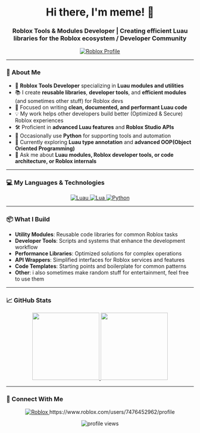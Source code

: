 <h1 align="center">Hi there, I'm meme! 👋</h1>
<h3 align="center">Roblox Tools & Modules Developer | Creating efficient Luau libraries for the Roblox ecosystem / Developer Community</h3>

<p align="center">
  <a href="https://www.roblox.com/users/7476452962/profile">
    <img src="https://img.shields.io/badge/Username%3A%20ylsxwar__https-black?style=for-the-badge&logo=roblox" alt="Roblox Profile">
  </a>
</p>

---

### 🚀 About Me

- 🔧 **Roblox Tools Developer** specializing in **Luau modules and utilities**
- 📚 I create **reusable libraries**, **developer tools**, and **efficient modules** (and sometimes other stuff) for Roblox devs
- 🎯 Focused on writing **clean, documented, and performant Luau code**
- 💡 My work helps other developers build better (Optimized & Secure) Roblox experiences
- 🛠️ Proficient in **advanced Luau features** and **Roblox Studio APIs**
- 🔄 Occasionally use **Python** for supporting tools and automation
- 🌱 Currently exploring **Luau type annotation** and **advanced OOP(Object Oriented Programming)**
- 💬 Ask me about **Luau modules, Roblox developer tools, or code architecture, or Roblox internals**

---

### 💻 My Languages & Technologies

<p align="center">
  <a href="https://create.roblox.com/docs/reference/engine/luau">
    <img src="https://img.shields.io/badge/Luau-%2300A2FF?style=for-the-badge&logo=luau&labelColor=black" alt="Luau">
  </a>
  <a href="https://www.lua.org/">
    <img src="https://img.shields.io/badge/Lua-blue?style=for-the-badge&logo=lua&labelColor=black" alt="Lua">
  </a>
  <a href="https://www.python.org/">
    <img src="https://img.shields.io/badge/Python-yellow?style=for-the-badge&logo=python&labelColor=black" alt="Python">
  </a>
</p>

---

### 📦 What I Build

- **Utility Modules**: Reusable code libraries for common Roblox tasks
- **Developer Tools**: Scripts and systems that enhance the development workflow
- **Performance Libraries**: Optimized solutions for complex operations
- **API Wrappers**: Simplified interfaces for Roblox services and features
- **Code Templates**: Starting points and boilerplate for common patterns
- **Other**: i also sometimes make random stuff for entertainment, feel free to use them
---

### 📈 GitHub Stats

<p align="center">
  <a href="https://github.com/not-mentally-stable">
    <img height="180em" src="https://github-readme-stats.vercel.app/api?username=not-mentally-stable&show_icons=true&theme=radical&hide_border=true&hide_title=true" />
    <img height="180em" src="https://github-readme-stats.vercel.app/api/top-langs/?username=not-mentally-stable&layout=compact&theme=radical&hide_border=true&hide=html,css,javascript,scss,shell" />
  </a>
</p>

---

### 🔗 Connect With Me

<p align="center">
  <a href="https://www.roblox.com/users/7476452962/profile">
    <img src="https://img.shields.io/badge/Roblox-000000?style=for-the-badge&logo=roblox&logoColor=white" alt="Roblox">
  </a>
  https://www.roblox.com/users/7476452962/profile
</p>

<p align="center">
  <img src="https://komarev.com/ghpvc/?username=not-mentally-stable&label=Profile%20Views&color=0e75b6&style=flat" alt="profile views" />
</p>
